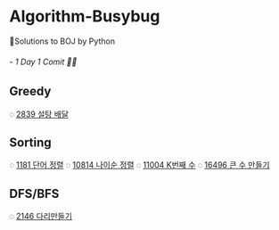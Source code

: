 # Algorithm-Busybug
🐞Solutions to BOJ by Python
###### - 1 Day 1 Comit 👩‍💻

## Greedy
◌ [2839 설탕 배달](https://www.acmicpc.net/problem/2839)
## Sorting
◌ [1181 단어 정렬](https://www.acmicpc.net/problem/1181)
◌ [10814 나이순 정렬](https://www.acmicpc.net/problem/10814)
◌ [11004 K번째 수](https://www.acmicpc.net/problem/11004)
◌ [16496 큰 수 만들기](https://www.acmicpc.net/problem/16496)
## DFS/BFS
◌ [2146 다리만들기](https://www.acmicpc.net/problem/2146)
